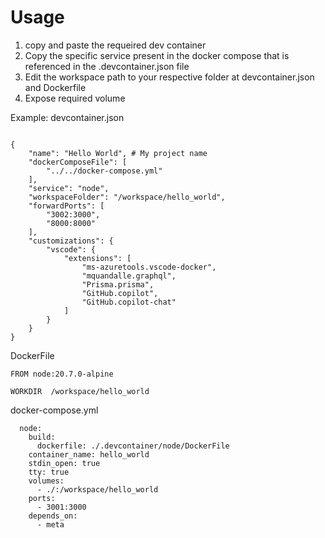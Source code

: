 # Usage

1. copy and paste the requeired dev container
2. Copy the specific service present in the docker compose that is referenced in the .devcontainer.json file
3. Edit the workspace path to your respective folder at devcontainer.json and Dockerfile
4. Expose required volume

Example:
devcontainer.json

```

{
	"name": "Hello World", # My project name
	"dockerComposeFile": [
		"../../docker-compose.yml"
	],
	"service": "node",
	"workspaceFolder": "/workspace/hello_world",
	"forwardPorts": [
		"3002:3000",
		"8000:8000"
	],
	"customizations": {
		"vscode": {
			"extensions": [
				"ms-azuretools.vscode-docker",
				"mquandalle.graphql",
				"Prisma.prisma",
				"GitHub.copilot",
				"GitHub.copilot-chat"
			]
		}
	}
}
```

DockerFile

```
FROM node:20.7.0-alpine

WORKDIR  /workspace/hello_world
```

docker-compose.yml

```
  node:
    build:
      dockerfile: ./.devcontainer/node/DockerFile
    container_name: hello_world
    stdin_open: true
    tty: true
    volumes:
      - ./:/workspace/hello_world
    ports:
      - 3001:3000
    depends_on:
      - meta
```
